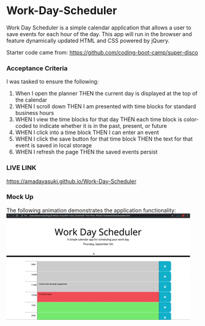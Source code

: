 # Work-Day-Scheduler 
Work Day Scheduler is a simple calendar application that allows a user to save events for each hour of the day. This app will run in the browser and feature dynamically updated HTML and CSS powered by jQuery. 

Starter code came from: https://github.com/coding-boot-camp/super-disco

### Acceptance Criteria 
I was tasked to ensure the following:

1. When I open the planner THEN the current day is displayed at the top of the calendar
2. WHEN I scroll down THEN I am presented with time blocks for standard business hours
3. WHEN I view the time blocks for that day THEN each time block is color-coded to indicate whether it is in the past, present, or future
4. WHEN I click into a time block THEN I can enter an event
5. WHEN I click the save button for that time block THEN the text for that event is saved in local storage
6. WHEN I refresh the page THEN the saved events persist

### LIVE LINK
https://amadayasuki.github.io/Work-Day-Scheduler

### Mock Up
The following animation demonstrates the application functionality:
![Mock Up](https://raw.githubusercontent.com/amadayasuki/Work-Day-Scheduler/main/Assets/Mock-Up.gif)

